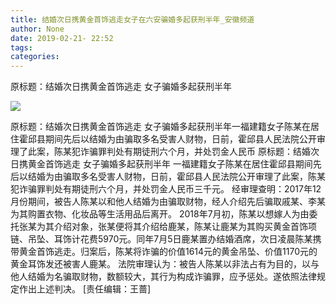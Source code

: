 ```yaml
---
title: 结婚次日携黄金首饰逃走女子在六安骗婚多起获刑半年_安徽频道
author: None
date: 2019-02-21- 22:52
tags: 
categories: 
---
```

原标题：结婚次日携黄金首饰逃走 女子骗婚多起获刑半年
<!-- more -->
                
<img align="center" border="0" src="http://p2.ifengimg.com/a/2016/0810/204c433878d5cf9size1_w16_h16.png" />
                
            
原标题：结婚次日携黄金首饰逃走 女子骗婚多起获刑半年一福建籍女子陈某在居住霍邱县期间先后以结婚为由骗取多名受害人财物，日前，霍邱县人民法院公开审理了此案，陈某犯诈骗罪判处有期徒刑六个月，并处罚金人民币
原标题：结婚次日携黄金首饰逃走 女子骗婚多起获刑半年
一福建籍女子陈某在居住霍邱县期间先后以结婚为由骗取多名受害人财物，日前，霍邱县人民法院公开审理了此案，陈某犯诈骗罪判处有期徒刑六个月，并处罚金人民币三千元。
经审理查明：2017年12月份期间，被告人陈某以和他人结婚为由骗取财物，经人介绍先后骗取戚某、李某为其购置衣物、化妆品等生活用品后离开。
2018年7月初，陈某以想嫁人为由委托张某为其介绍对象，张某便将其介绍给鹿某，陈某让鹿某为其购买黄金首饰项链、吊坠、耳饰计花费5970元。同年7月5日鹿某置办结婚酒席，次日凌晨陈某携带黄金首饰逃走。归案后，陈某将诈骗的价值1614元的黄金吊坠、价值1170元的黄金耳饰发还被害人鹿某。
法院审理认为：被告人陈某以非法占有为目的，以与他人结婚为名骗取财物，数额较大，其行为构成诈骗罪，应予惩处。遂依照法律规定作出上述判决。
[责任编辑：王蔷]
            
